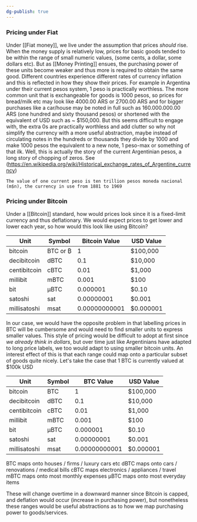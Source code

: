 ```yaml
---
dg-publish: true
---
```

### Pricing under Fiat
Under [[Fiat money]], we live under the assumption that prices _should_ rise. When the money supply is relatively low, prices for basic goods tended to be within the range of small numeric values, (some cents, a dollar, some dollars etc). But as [[Money Printing]] ensues, the purchasing power of these units become weaker and thus more is required to obtain the same good.
Different countries experience different rates of currency inflation and this is reflected in how they show their prices. 
For example in Argentina under their current pesos system, 1 peso is practically worthless. The more common unit that is exchangeable for goods is 1000 pesos, so prices for bread/milk etc may look like 4000.00 ARS or 2700.00 ARS and for bigger purchases like a car/house may be noted in full such as 160.000.000.00 ARS (one hundred and sixty thousand pesos) or shortened with the equivalent of USD such as ~ $150,000. 
But this seems difficult to engage with, the extra 0s are practically worthless and add clutter so why not simplify the currency with a more useful abstraction, maybe instead of circulating notes in the hundreds or thousands they divide by 1000 and make 1000 pesos the equivalent to a new note, 1 peso-max or something of that ilk. Well, this is actually the story of the current Argentinian pesos, a long story of chopping of zeros. 
See (https://en.wikipedia.org/wiki/Historical_exchange_rates_of_Argentine_currency)
```
The value of one current peso is ten trillion pesos moneda nacional (m$n), the currency in use from 1881 to 1969
```

### Pricing under Bitcoin
Under a [[Bitcoin]] standard, how would prices look since it is a fixed-limit currency and thus deflationary. We would expect prices to get lower and lower each year, so how would this look like using Bitcoin?

| Unit          | Symbol   | Bitcoin Value      | USD Value       |
|---------------|----------|--------------------|-----------------|
| bitcoin       | BTC or ₿ | 1                  | $100,000       |
| decibitcoin   | dBTC     | 0.1                | $10,000        |
| centibitcoin  | cBTC     | 0.01               | $1,000         |
| millibit      | mBTC     | 0.001              | $100           |
| bit           | μBTC     | 0.000001           | $0.10          |
| satoshi       | sat      | 0.00000001         | $0.001         |
| millisatoshi  | msat     | 0.00000000001      | $0.000001      |
In our case, we would have the opposite problem in that labelling prices in BTC will be cumbersome and would need to find smaller units to express smaller values. This style of pricing would be difficult to adopt at first since _we already think in dollars_, but over time just like Argentinians have adapted to long price labels, we too would adapt to using smaller bitcoin units.
An interest effect of this is that each range could map onto a particular subset of goods quite nicely. Let's take the case that 1 BTC is currently valued at $100k USD

| Unit         | Symbol | BTC Value     | USD Value |
| ------------ | ------ | ------------- | --------- |
| bitcoin      | BTC    | 1             | $100,000  |
| decibitcoin  | dBTC   | 0.1           | $10,000   |
| centibitcoin | cBTC   | 0.01          | $1,000    |
| millibit     | mBTC   | 0.001         | $100      |
| bit          | μBTC   | 0.000001      | $0.10     |
| satoshi      | sat    | 0.00000001    | $0.001    |
| millisatoshi | msat   | 0.00000000001 | $0.000001 |

BTC maps onto houses / firms / luxury cars etc
dBTC maps onto cars / renovations / medical bills
cBTC maps electronics / appliances / travel
mBTC maps onto most monthly expenses
μBTC maps onto most everyday items

These will change overtime in a downward manner since Bitcoin is capped, and deflation would occur (increase in purchasing power), but nonetheless these ranges would be useful abstractions as to how we map purchasing power to goods/services.

